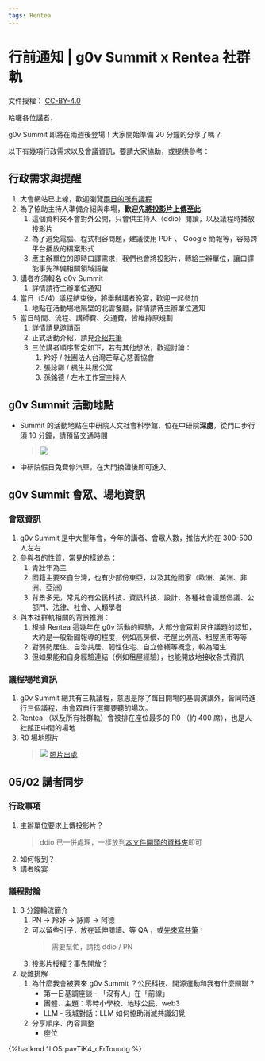 ```yaml
---
tags: Rentea
---
```

# 行前通知 | g0v Summit x Rentea 社群軌

文件授權： [CC-BY-4.0](https://creativecommons.org/licenses/by/4.0/deed.zh_TW)

哈囉各位講者，

g0v Summit 即將在兩週後登場！大家開始準備 20 分鐘的分享了嗎？

以下有幾項行政需求以及會議資訊，要請大家協助，或提供參考：

## 行政需求與提醒

1. 大會網站已上線，歡迎瀏覽[兩日的所有議程](https://summit.g0v.tw/2024/agenda/#2024-CT-3)
1. 為了協助主持人準備介紹與串場，**歡迎先[將投影片上傳至此](https://drive.google.com/drive/u/1/folders/1pKce62ijXstccZcBiJaowwaskcvuTCUQ)**
   1. 這個資料夾不會對外公開，只會供主持人（ddio）閱讀，以及議程時播放投影片
   2. 為了避免電腦、程式相容問題，建議使用 PDF 、 Google 簡報等，容易跨平台播放的檔案形式
   3. 應主辦單位的即時口譯需求，我們也會將投影片，轉給主辦單位，讓口譯能事先準備相關領域語彙
2. 講者亦須報名 g0v Summit
   1. 詳情請待主辦單位通知
3. 當日（5/4）議程結束後，將舉辦講者晚宴，歡迎一起參加
   1. 地點在活動場地隔壁的北雲餐廳，詳情請待主辦單位通知
4. 當日時間、流程、講師費、交通費，皆維持原規劃
   1. 詳情請見[邀請函](https://g0v.hackmd.io/y3p2WOt3T5CWELfd5NKrkw)
   2. 正式活動介紹，請見[介紹共筆](https://g0v.hackmd.io/XfsGmhIZSJu8f6kR2ixDNg)
   3. 三位講者順序暫定如下，若有其他想法，歡迎討論：
      1. 羚妤 / 社團法人台灣芒草心慈善協會
      2. 張詠卿 / 楓生共居公寓
      3. 孫銘德 / 左木工作室主持人


## g0v Summit 活動地點

- Summit 的活動地點在中研院人文社會科學館，位在中研院**深處**，從門口步行須 10 分鐘，請預留交通時間
  > ![](https://s3-ap-northeast-1.amazonaws.com/g0v-hackmd-images/uploads/upload_b7087952065b82db6ac0caa5634a7890.png)
- 中研院假日免費停汽車，在大門換證後即可進入

## g0v Summit 會眾、場地資訊

### 會眾資訊

1. g0v Summit 是中大型年會，今年的講者、會眾人數，推估大約在 300-500 人左右
3. 參與者的性質，常見的樣貌為：
   1. 青壯年為主
   2. 國籍主要來自台灣，也有少部份東亞，以及其他國家（歐洲、美洲、非洲、亞洲）
   3. 背景多元，常見的有公民科技、資訊科技、設計、各種社會議題倡議、公部門、法律、社會、人類學者
4. 與本社群軌相關的背景推測：
   1. 根據 Rentea 這幾年在 g0v 活動的經驗，大部分會眾對居住議題的認知，大約是一般新聞報導的程度，例如高房價、老屋比例高、租屋黑市等等
   2. 對弱勢居住、自治共居、韌性住宅、自立修繕等概念，較為陌生
   3. 但如果能和自身經驗連結（例如租屋經驗），也能開放地接收各式資訊


### 議程場地資訊

1. g0v Summit 總共有三軌議程，意思是除了每日開場的基調演講外，皆同時進行三個議程，由會眾自行選擇要聽的場次。
2. Rentea （以及所有社群軌）會被排在座位最多的 R0 （約 400 席），也是人社館正中間的場地
3. R0 場地照片
   > ![](https://s3-ap-northeast-1.amazonaws.com/g0v-hackmd-images/uploads/upload_d6b6cc3d799731917511ec44ac00bebb.jpg)
   > [照片出處](https://www.flickr.com/photos/g0v/44718380425/in/album-72157672887453297/)

## 05/02 講者同步

### 行政事項

1. 主辦單位要求上傳投影片？
   > ddio 已一併處理，一樣放到[本文件開頭的資料夾](https://drive.google.com/drive/u/1/folders/1pKce62ijXstccZcBiJaowwaskcvuTCUQ)即可
3. 如何報到？
4. 講者晚宴

### 議程討論

1. 3 分鐘輪流簡介
   1. PN → 羚妤 → 詠卿 → 阿德
   2. 可以留些引子，放在延伸閱讀、等 QA ，或[先來寫共筆](https://g0v.hackmd.io/@summit2024/notes/%2Fk0f6_bI4Rl2MJUklcw1Myg)！
      > 需要幫忙，請找 ddio / PN
   3. 投影片授權？事先開放？
3. 疑難排解
   1. 為什麼我會被要來 g0v Summit ？公民科技、開源運動和我有什麼關聯？
      - 第一日基調座談 - 「沒有人」在「前線」
      - 團體、主題：零時小學校、地球公民、web3
      - LLM - 我城對話：LLM 如何協助消滅共識幻覺
   3. 分享順序、內容調整
      - 座位


{%hackmd 1LO5rpavTiK4_cFrTouudg %}